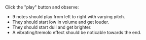 Click the "play" button and observe:
- 9 notes should play from left to right with varying pitch.
- They should start low in volume and get louder.
- They should start dull and get brighter.
- A vibrating/tremolo effect should be noticable towards the end.